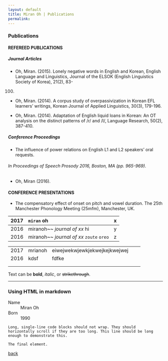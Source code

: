 ```yaml
---
layout: default
title: Miran Oh | Publications
permalink:
---
```

<body class="publications"></body>

### Publications

#### REFEREED PUBLICATIONS 
##### Journal Articles

*	Oh, Miran. (2015). Lonely negative words in English and Korean, English Language and Linguistics, Journal of the ELSOK (English Linguistics Society of Korea), 21(2), 83-
100.

*	Oh, Miran. (2014). A corpus study of overpassivization in Korean EFL learners’
writings, Korean Journal of Applied Linguistics, 30(3), 179-196.

*	Oh, Miran. (2014). Adaptation of English liquid loans in Korean: An OT analysis
on the distinct patterns of /r/ and /l/, Language Research, 50(2), 387-410.

##### Conference Proceedings
*	The influence of power relations on English L1 and L2 speakers’ oral requests.

###### In Proceedings of Speech Prosody 2016, Boston, MA (pp. 965-969).
*	Oh, Miran (2016).

#### CONFERENCE PRESENTATIONS
*	The compensatory effect of onset on pitch and vowel duration. The 25th Manchester Phonology Meeting (25mfm), Manchester, UK.


| 2017               	| 	`miran` oh                              | x     |
|:-------------------	|:-----------------------------------------|:------|
| 2016               	| miranoh~~ _journal of xx_  hi            | y     |
| 2016               	| miranoh~~ _journal of xx_ `zoute` `oreo` | z     |

|            	| 	     	| 									|   	|   	|
|--------------	|---------	|-------------------------------	|---	|---	|
| 2017         	| mrianoh 	| eiwejwekwjewkjekwejkejkwejwej 	|   	|   	|
| 2016         	| kdsf    	| fdfke                         	|   	|   	|
|              	|         	|                               	|   	|   	|
|              	|         	|                               	|   	|   	|

Text can be **bold**, _italic_, or ~~strikethrough~~.

* * *

### [](#h4)Using HTML in markdown

<dl>
<dt>Name</dt>
<dd>Miran Oh</dd>
<dt>Born</dt>
<dd>1990</dd>
</dl>

```
Long, single-line code blocks should not wrap. They should horizontally scroll if they are too long. This line should be long enough to demonstrate this.
```

```
The final element.
```


[back](./)

